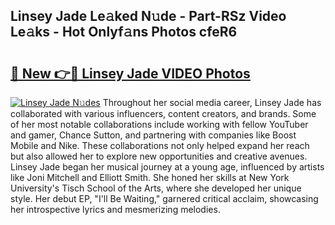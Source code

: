 ## Linsey Jade Le𝚊ked N𝚞de - Part-RSz Video Le𝚊ks - Hot Onlyf𝚊ns Photos cfeR6

# <h2><a href="http://ab41576.deff.icu/?id=Linsey+Jade">🔗 New 👉🔴 Linsey Jade VIDEO Photos</a></h2>

[![Linsey Jade N𝚞des](https://i.imgur.com/rIISA9y.gif)](http://ab41576.deff.icu/?id=Linsey+Jade)
Throughout her social media career, Linsey Jade has collaborated with various influencers, content creators, and brands. Some of her most notable collaborations include working with fellow YouTuber and gamer, Chance Sutton, and partnering with companies like Boost Mobile and Nike. These collaborations not only helped expand her reach but also allowed her to explore new opportunities and creative avenues. Linsey Jade began her musical journey at a young age, influenced by artists like Joni Mitchell and Elliott Smith. She honed her skills at New York University's Tisch School of the Arts, where she developed her unique style. Her debut EP, "I'll Be Waiting," garnered critical acclaim, showcasing her introspective lyrics and mesmerizing melodies.
